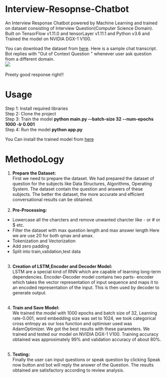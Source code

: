 # Interview-Resopnse-Chatbot
An Interview Response Chatbot powered by Machine Learning and trained on dataset consisting of Interview Question(Computer Science Domain). 
Built on TensorFlow v1.11.0 and tensorLayer v1.11.1 and Python v3.6 and Trained the model on NVIDIA DGX-1 V100.

You can download the dataset from [here](https://drive.google.com/file/d/1Cs-z9tIn85qqpG7fbNWg4M3WyZvnxOIn/view?usp=sharing).
Here is a sample chat transcript. Bot replies with "Out of Context Question " whenever user ask question from a different domain.<br>
![](Images/Capture.JPG)<br><br>
Preety good response right!!

# Usage
Step 1: Install required libraries<br>
Step 2: Clone the project<br>
Step 3: Train the model **python main.py --batch-size 32 --num-epochs 1000 -lr 0.001**<br>
Step 4: Run the model **python app.py**<br>

You Can install the trained model from [here](google.com)<br>
# MethodoLogy
1. **Prepare the Dataset:**<br>
First we need to prepare the dataset. We had prepared the dataset of question for the subjects like Data Structures, Algorithms, Operating System. The dataset contain the question and answers of these subjects. The better the dataset, the more accurate and efficient conversational results can be obtained.<br><br>
2. **Pre-Processing:**
  * Lowercase all the charcters and remove unwanted charcter like - or # or $ etc. 
  * Filter the dataset with max question length and max answer length Here we are use 20 for both qmax and amax.
  * Tokenization and Vectorization
  * Add zero padding 
  * Split into train,validation,test data<br><br>
3. **Creation of LSTM,Encoder and Decoder Model:**<br>
LSTM are a special kind of RNN which are capable of learning long-term dependencies. Encoder-Decoder model contains two parts- encoder which takes the vector representation of input sequence and maps it to an encoded representation of the input. This is then used by decoder to generate output.<br><br>

4. **Train and Save Model:**<br>
We trained the model with 1000 epochs and batch size of 32, Learning rate-0.001, word embedding size was set to 1024, we took categorical cross entropy as our loss function and optimiser used was AdamOptimizer. We got the best results with these parameters. We trained and tested our model on NVIDIA DGX-1 V100. Training accuracy obtained was approximately 99% and validation accuracy of about 80%.<br><br>

5. **Testing:**<br>
Finally the user can input questions or speak question by clicking Speak now button and bot will reply the answer of the Question. The results obtained are satisfactory according to review analysis.<br>
